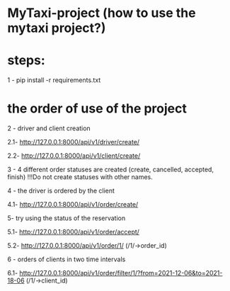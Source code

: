 # MyTaxi-project (how to use the mytaxi project?)
# steps: 

1 - pip install -r requirements.txt

# the order of use of the project
2 - driver and client creation

  2.1- http://127.0.0.1:8000/api/v1/driver/create/
  
  2.2- http://127.0.0.1:8000/api/v1/client/create/

3 - 4 different order statuses are created (create, cancelled, accepted, finish)  !!!Do not create statuses with other names.

4 - the driver is ordered by the client

4.1- http://127.0.0.1:8000/api/v1/order/create/

5- try using the status of the reservation

5.1- http://127.0.0.1:8000/api/v1/order/accept/

5.2- http://127.0.0.1:8000/api/v1/order/1/   (/1/->order_id)

6 - orders of clients in two time intervals

6.1- http://127.0.0.1:8000/api/v1/order/filter/1/?from=2021-12-06&to=2021-18-06   (/1/->client_id)


